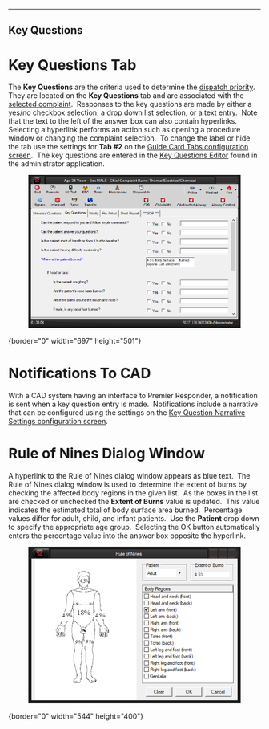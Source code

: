   -------------------
  **Key Questions**
  -------------------

# Key Questions Tab

The **Key Questions** are the criteria used to determine the [dispatch
priority](Priorities.htm).  They are located on the **Key Questions**
tab and are associated with the [selected
complaint](General%20Questions.htm).  Responses to the key questions are
made by either a yes/no checkbox selection, a drop down list selection,
or a text entry.  Note that the text to the left of the answer box can
also contain hyperlinks.  Selecting a hyperlink performs an action such
as opening a procedure window or changing the complaint selection.  To
change the label or hide the tab use the settings for **Tab #2** on the
[Guide Card Tabs configuration
screen](Guide%20Card%20Tabs%20Settings.htm).  The key questions are
entered in the [Key Questions Editor](Vital%20Point%20Editor.htm) found
in the administrator application.

<figure><img src=".gitbook/assets/Vital Points_files/image001.png" alt=""><figcaption></figcaption></figure>{border="0" width="697"
height="501"}

# Notifications To CAD

With a CAD system having an interface to Premier Responder, a
notification is sent when a key question entry is made.  Notifications
include a narrative that can be configured using the settings on the
[Key Question Narrative Settings configuration
screen](Vital%20Point%20Narrative%20Settings.htm).

# Rule of Nines Dialog Window

A hyperlink to the Rule of Nines dialog window appears as blue text. 
The Rule of Nines dialog window is used to determine the extent of burns
by checking the affected body regions in the given list.  As the boxes
in the list are checked or unchecked the **Extent of Burns** value is
updated.  This value indicates the estimated total of body surface area
burned.  Percentage values differ for adult, child, and infant
patients.  Use the **Patient** drop down to specify the appropriate age
group.  Selecting the OK button automatically enters the percentage
value into the answer box opposite the hyperlink.

<figure><img src=".gitbook/assets/Vital Points_files/image002.png" alt=""><figcaption></figcaption></figure>{border="0" width="544"
height="400"}
